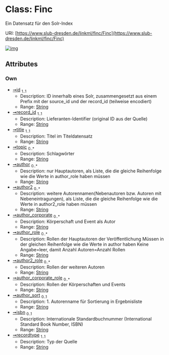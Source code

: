 
# Class: Finc

Ein Datensatz für den Solr-Index

URI: [https://www.slub-dresden.de/linkml/finc/Finc](https://www.slub-dresden.de/linkml/finc/Finc)


[![img](https://yuml.me/diagram/nofunky;dir:TB/class/[Finc&#124;id:string;record_id:string;title:string;topic:string%20*;author:string%20*;author2:string%20*;author_corporate:string%20*;author_role:string%20*;author2_role:string%20*;author_corporate_role:string%20*;author_sort:string%20%3F;isbn:string%20%3F;recordtype:string])](https://yuml.me/diagram/nofunky;dir:TB/class/[Finc&#124;id:string;record_id:string;title:string;topic:string%20*;author:string%20*;author2:string%20*;author_corporate:string%20*;author_role:string%20*;author2_role:string%20*;author_corporate_role:string%20*;author_sort:string%20%3F;isbn:string%20%3F;recordtype:string])

## Attributes


### Own

 * [➞id](finc__id.md)  <sub>1..1</sub>
     * Description: ID innerhalb eines Solr, zusammengesetzt aus einem Prefix mit der source_id und der record_id (teilweise encodiert)
     * Range: [String](types/String.md)
 * [➞record_id](finc__record_id.md)  <sub>1..1</sub>
     * Description: Lieferanten-Identifier (original ID aus der Quelle)
     * Range: [String](types/String.md)
 * [➞title](finc__title.md)  <sub>1..1</sub>
     * Description: Titel im Titeldatensatz
     * Range: [String](types/String.md)
 * [➞topic](finc__topic.md)  <sub>0..\*</sub>
     * Description: Schlagwörter
     * Range: [String](types/String.md)
 * [➞author](finc__author.md)  <sub>0..\*</sub>
     * Description: nur Hauptautoren, als Liste, die die gleiche Reihenfolge wie die Werte in author_role haben müssen
     * Range: [String](types/String.md)
 * [➞author2](finc__author2.md)  <sub>0..\*</sub>
     * Description: weitere Autorennamen(Nebenautoren bzw. Autoren mit Nebeneintragungen), als Liste, die die gleiche Reihenfolge wie die Werte in author2_role haben müssen
     * Range: [String](types/String.md)
 * [➞author_corporate](finc__author_corporate.md)  <sub>0..\*</sub>
     * Description: Körperschaft und Event als Autor
     * Range: [String](types/String.md)
 * [➞author_role](finc__author_role.md)  <sub>0..\*</sub>
     * Description: Rollen der Hauptautoren der Veröffentlichung
Müssen in der gleichen Reihenfolge wie die Werte in author haben
Keine Angabe=leer, damit Anzahl Autoren=Anzahl Rollen
     * Range: [String](types/String.md)
 * [➞author2_role](finc__author2_role.md)  <sub>0..\*</sub>
     * Description: Rollen der weiteren Autoren
     * Range: [String](types/String.md)
 * [➞author_corporate_role](finc__author_corporate_role.md)  <sub>0..\*</sub>
     * Description: Rollen der Körperschaften und Events
     * Range: [String](types/String.md)
 * [➞author_sort](finc__author_sort.md)  <sub>0..1</sub>
     * Description: 1. Autorenname für Sortierung in Ergebnisliste
     * Range: [String](types/String.md)
 * [➞isbn](finc__isbn.md)  <sub>0..1</sub>
     * Description: Internationale Standardbuchnummer (International Standard Book Number, ISBN)
     * Range: [String](types/String.md)
 * [➞recordtype](finc__recordtype.md)  <sub>1..1</sub>
     * Description: Typ der Quelle
     * Range: [String](types/String.md)
